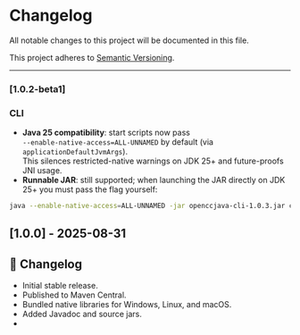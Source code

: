 # Changelog

All notable changes to this project will be documented in this file.

This project adheres to [Semantic Versioning](https://semver.org/).

---

### [1.0.2-beta1]

### CLI

- **Java 25 compatibility**: start scripts now pass  
  `--enable-native-access=ALL-UNNAMED` by default (via `applicationDefaultJvmArgs`).  
  This silences restricted-native warnings on JDK 25+ and future-proofs JNI usage.
- **Runnable JAR**: still supported; when launching the JAR directly on JDK 25+ you must pass the flag yourself:

```bash
java --enable-native-access=ALL-UNNAMED -jar openccjava-cli-1.0.3.jar convert -c s2t -p
```

## [1.0.0] - 2025-08-31

## 📝 Changelog

- Initial stable release.
- Published to Maven Central.
- Bundled native libraries for Windows, Linux, and macOS.
- Added Javadoc and source jars.
- 